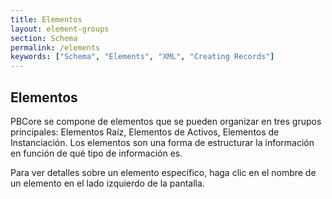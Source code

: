 ```yaml
---
title: Elementos
layout: element-groups
section: Schema
permalink: /elements
keywords: ["Schema", "Elements", "XML", "Creating Records"]
---
```


<h2 class="green title bold">Elementos</h2>

PBCore se compone de elementos que se pueden organizar en tres grupos principales: Elementos Raíz, Elementos de Activos, Elementos de Instanciación. Los elementos son una forma de estructurar la información en función de qué tipo de información es.

Para ver detalles sobre un elemento específico, haga clic en el nombre de un elemento en el lado izquierdo de la pantalla.
